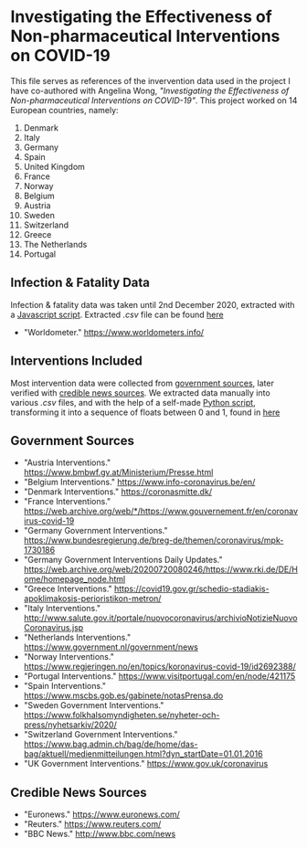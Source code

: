 # Investigating the Effectiveness of Non-pharmaceutical Interventions on COVID-19

This file serves as references of the invervention data used in the project I have co-authored with Angelina Wong, *"Investigating the Effectiveness of Non-pharmaceutical Interventions on COVID-19"*. This project worked on 14 European countries, namely:

1. Denmark
2. Italy
3. Germany
4. Spain
5. United Kingdom
6. France
7. Norway
8. Belgium
9. Austria
10. Sweden
11. Switzerland
12. Greece
13. The Netherlands
14. Portugal

## Infection & Fatality Data

Infection & fatality data was taken until 2nd December 2020, extracted with a [Javascript script](/Infection%20Fatality%20Data/read-worldometer.js). Extracted *.csv* file can be found [here](Infection%20Fatality%20Data/COVID-19-up-to-date-eu-02-12.csv)

- "Worldometer." https://www.worldometers.info/

## Interventions Included

Most intervention data were collected from [government sources](#government-sources), later verified with [credible news sources](#credible-news-sources). We extracted data manually into various *.csv* files, and with the help of a self-made [Python script](/Intervention%20Data/decode_interventions.py), transforming it into a sequence of floats between 0 and 1, found in [here](/Intervention%20Data/python-script-output/)

## Government Sources

- "Austria Interventions." https://www.bmbwf.gv.at/Ministerium/Presse.html
- "Belgium Interventions." https://www.info-coronavirus.be/en/
- "Denmark Interventions." https://coronasmitte.dk/
- "France Interventions." https://web.archive.org/web/*/https://www.gouvernement.fr/en/coronavirus-covid-19
- "Germany Government Interventions." https://www.bundesregierung.de/breg-de/themen/coronavirus/mpk-1730186
- "Germany Government Interventions Daily Updates." https://web.archive.org/web/20200720080246/https://www.rki.de/DE/Home/homepage_node.html
- "Greece Interventions." https://covid19.gov.gr/schedio-stadiakis-apoklimakosis-perioristikon-metron/
- "Italy Interventions." http://www.salute.gov.it/portale/nuovocoronavirus/archivioNotizieNuovoCoronavirus.jsp
- "Netherlands Interventions." https://www.government.nl/government/news
- "Norway Interventions." https://www.regjeringen.no/en/topics/koronavirus-covid-19/id2692388/
- "Portugal Interventions." https://www.visitportugal.com/en/node/421175
- "Spain Interventions." https://www.mscbs.gob.es/gabinete/notasPrensa.do
- "Sweden Government Interventions." https://www.folkhalsomyndigheten.se/nyheter-och-press/nyhetsarkiv/2020/
- "Switzerland Government Interventions." https://www.bag.admin.ch/bag/de/home/das-bag/aktuell/medienmitteilungen.html?dyn_startDate=01.01.2016
- "UK Government Interventions." https://www.gov.uk/coronavirus

## Credible News Sources

- "Euronews." https://www.euronews.com/
- "Reuters." https://www.reuters.com/
- "BBC News." http://www.bbc.com/news
